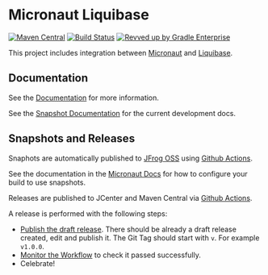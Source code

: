 # Micronaut Liquibase

[![Maven Central](https://img.shields.io/maven-central/v/io.micronaut.liquibase/micronaut-liquibase.svg?label=Maven%20Central)](https://search.maven.org/search?q=g:%22io.micronaut.liquibase%22%20AND%20a:%22micronaut-liquibase%22)
[![Build Status](https://github.com/micronaut-projects/micronaut-liquibase/workflows/Java%20CI/badge.svg)](https://github.com/micronaut-projects/micronaut-liquibase/actions)
[![Revved up by Gradle Enterprise](https://img.shields.io/badge/Revved%20up%20by-Gradle%20Enterprise-06A0CE?logo=Gradle&labelColor=02303A)](https://ge.micronaut.io/scans)

This project includes integration between [Micronaut](http://micronaut.io) and [Liquibase](http://www.liquibase.org/).

## Documentation

See the [Documentation](https://micronaut-projects.github.io/micronaut-liquibase/latest/guide/) for more information. 

See the [Snapshot Documentation](https://micronaut-projects.github.io/micronaut-liquibase/snapshot/guide/) for the current development docs.


## Snapshots and Releases

Snaphots are automatically published to [JFrog OSS](https://oss.jfrog.org/artifactory/oss-snapshot-local/) using [Github Actions](https://github.com/micronaut-projects/micronaut-liquibase/actions).

See the documentation in the [Micronaut Docs](https://docs.micronaut.io/latest/guide/index.html#usingsnapshots) for how to configure your build to use snapshots.

Releases are published to JCenter and Maven Central via [Github Actions](https://github.com/micronaut-projects/micronaut-liquibase/actions).

A release is performed with the following steps:

- [Publish the draft release](https://github.com/micronaut-projects/micronaut-liquibase/releases). There should be already a draft release created, edit and publish it. The Git Tag should start with `v`. For example `v1.0.0`.
- [Monitor the Workflow](https://github.com/micronaut-projects/micronaut-liquibase/actions?query=workflow%3ARelease) to check it passed successfully.
- Celebrate!
